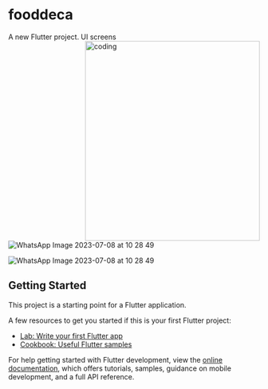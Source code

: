 # fooddeca

A new Flutter project.
UI screens
<img align ="right" alt="coding" height="400" width="350" src="![WhatsApp Image 2023-07-08 at 10 28 49](https://github.com/pratikpatrimath/Fooddeca/assets/75774769/779ad8c2-6757-4a03-a12b-089e6e1b7272)">
![WhatsApp Image 2023-07-08 at 10 28 49](https://github.com/pratikpatrimath/Fooddeca/assets/75774769/779ad8c2-6757-4a03-a12b-089e6e1b7272)

![WhatsApp Image 2023-07-08 at 10 28 49](https://github.com/pratikpatrimath/Fooddeca/assets/75774769/609beaa2-759d-4225-aea5-068d14512c69)

## Getting Started

This project is a starting point for a Flutter application.

A few resources to get you started if this is your first Flutter project:

- [Lab: Write your first Flutter app](https://docs.flutter.dev/get-started/codelab)
- [Cookbook: Useful Flutter samples](https://docs.flutter.dev/cookbook)

For help getting started with Flutter development, view the
[online documentation](https://docs.flutter.dev/), which offers tutorials,
samples, guidance on mobile development, and a full API reference.
